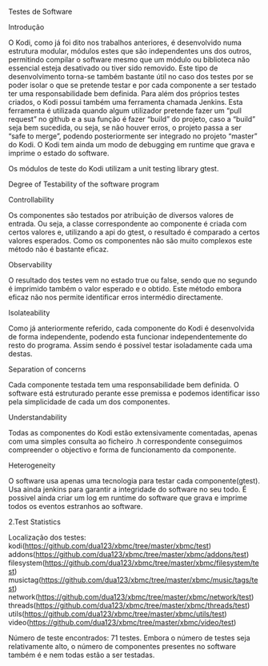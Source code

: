 Testes de Software

Introdução

O Kodi, como já foi dito nos trabalhos anteriores, é desenvolvido numa estrutura modular, módulos estes que são independentes uns dos outros, permitindo compilar o software mesmo que um módulo ou biblioteca não essencial esteja desativado ou tiver sido removido. Este tipo de desenvolvimento torna-se também bastante útil no caso dos testes por se poder isolar o que se pretende testar e por cada componente a ser testado ter uma responsabilidade bem definida. Para além dos próprios testes criados, o Kodi possui também uma ferramenta chamada Jenkins. Esta ferramenta é utilizada quando algum utilizador pretende fazer um “pull request” no github e a sua função é fazer “build” do projeto, caso a “build” seja bem sucedida, ou seja, se não houver erros, o projeto passa a ser “safe to merge”, podendo posteriormente ser integrado no projeto “master” do Kodi. O Kodi tem ainda um modo de debugging em runtime que grava e imprime o estado do software.

Os módulos de teste do Kodi utilizam a unit testing library gtest.

Degree of Testability of the software program

Controllability

Os componentes são testados por atribuição de diversos valores de entrada. Ou seja, a classe correspondente ao componente é criada com certos valores e, utilizando a api do gtest, o resultado é comparado a certos valores esperados. Como os componentes não são muito complexos este método não é bastante eficaz.

Observability

O resultado dos testes vem no estado true ou false, sendo que no segundo é imprimido também o valor esperado e o obtido. Este método embora eficaz não nos permite identificar erros intermédio directamente.


Isolateability

Como já anteriormente referido, cada componente do Kodi é desenvolvida de forma independente, podendo esta funcionar independentemente do resto do programa. Assim sendo é possivel testar isoladamente cada uma destas.


Separation of concerns

Cada componente testada tem uma responsabilidade bem definida. O software está estruturado perante esse premissa e podemos identificar isso pela simplicidade de cada um dos componentes.


Understandability

Todas as componentes do Kodi estão extensivamente comentadas, apenas com uma simples consulta ao ficheiro .h correspondente conseguimos compreender o objectivo e forma de funcionamento da componente.


Heterogeneity

O software usa apenas uma tecnologia para testar cada componente(gtest). Usa ainda jenkins para garantir a integridade do software no seu todo. É possivel ainda criar um log em runtime do software que grava e imprime todos os eventos estranhos ao software.


2.Test Statistics

Localização dos testes:
kodi(https://github.com/dua123/xbmc/tree/master/xbmc/test)
addons(https://github.com/dua123/xbmc/tree/master/xbmc/addons/test)
filesystem(https://github.com/dua123/xbmc/tree/master/xbmc/filesystem/test)
musictag(https://github.com/dua123/xbmc/tree/master/xbmc/music/tags/test)
network(https://github.com/dua123/xbmc/tree/master/xbmc/network/test)
threads(https://github.com/dua123/xbmc/tree/master/xbmc/threads/test)
utils(https://github.com/dua123/xbmc/tree/master/xbmc/utils/test)
video(https://github.com/dua123/xbmc/tree/master/xbmc/video/test)

Número de teste encontrados: 71 testes.
Embora o número de testes seja relativamente alto, o número de componentes presentes no software também é e nem todas estão a ser testadas.

